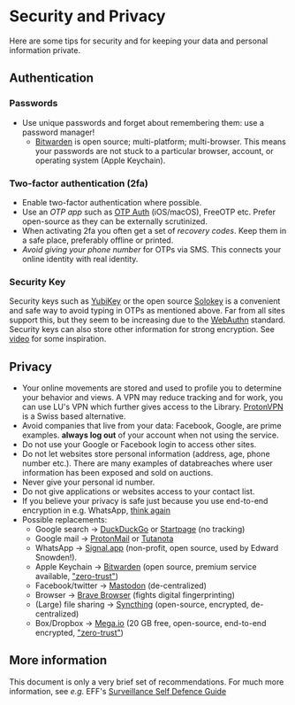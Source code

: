 # Security and Privacy

Here are some tips for security and for keeping your data and personal information private.

## Authentication

### Passwords

- Use unique passwords and forget about remembering them: use a password manager!
  - [Bitwarden](https://bitwarden.com/) is open source; multi-platform; multi-browser. This means your passwords are not stuck
    to a particular browser, account, or operating system (Apple Keychain).
    
### Two-factor authentication (2fa)

- Enable two-factor authentication where possible.
- Use an _OTP app_ such as [OTP Auth](https://cooperrs.de/otpauth.html) (iOS/macOS), FreeOTP etc. Prefer open-source as they can be externally scrutinized.
- When activating 2fa you often get a set of _recovery codes_. Keep them in a safe place, preferably offline or printed.
- _Avoid giving your phone number_ for OTPs via SMS. This connects your online identity with real identity.


### Security Key

Security keys such as [YubiKey](www.yubico.com) or the open source [Solokey](https://solokeys.com/) is a convenient and safe way to avoid typing in OTPs as mentioned above.
Far from all sites support this, but they seem to be increasing due to the [WebAuthn](https://en.wikipedia.org/wiki/WebAuthn)
standard. Security keys can also store other information for strong encryption. See [video](https://www.youtube.com/watch?v=aAr41uSC4vs) for some inspiration.

## Privacy

- Your online movements are stored and used to profile you to determine your behavior and views. A VPN may reduce tracking and
  for work, you can use LU's VPN which further gives access to the Library.
  [ProtonVPN](https://protonvpn.com) is a Swiss based alternative.
- Avoid companies that live from your data: Facebook, Google, are prime examples.
  **always log out** of your account when not using the service.
- Do not use your Google or Facebook login to access other sites.
- Do not let websites store personal information (address, age, phone number etc.). There are many examples of databreaches where user information has been exposed and sold on auctions.
- Never give your personal id number.
- Do not give applications or websites access to your contact list.
- If you believe your privacy is safe just because you use end-to-end encryption in e.g. WhatsApp, [think again](https://www.globalviews360.com/articles/whatsapps-new-privacy-policy-collecting-metadata-and-its-implications)
- Possible replacements:
  - Google search → [DuckDuckGo](https://duckduckgo.com) or [Startpage](https://www.startpage.com/) (no tracking)
  - Google mail → [ProtonMail](https://protonmail.com) or [Tutanota](https://tutanota.com/)
  - WhatsApp → [Signal.app](https://signal.org) (non-profit, open source, used by Edward Snowden!).
  - Apple Keychain → [Bitwarden](https://bitwarden.com/) (open source, premium service available, ["zero-trust"](https://en.wikipedia.org/wiki/Zero_trust_security_model))
  - Facebook/twitter → [Mastodon](https://joinmastodon.org/) (de-centralized)
  - Browser → [Brave Browser](https://brave.com/) (fights digital fingerprinting)
  - (Large) file sharing → [Syncthing](https://syncthing.net/) (open-source, encrypted, de-centralized)
  - Box/Dropbox → [Mega.io](https://mega.io/) (20 GB free, open-source, end-to-end encrypted, ["zero-trust"](https://en.wikipedia.org/wiki/Zero_trust_security_model))

## More information

This document is only a very brief set of recommendations. For much more information, see _e.g._ EFF's [Surveillance Self Defence Guide](https://ssd.eff.org)
